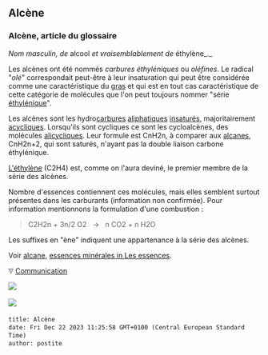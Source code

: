 ## Alcène
### Alcène, article du glossaire
 _Nom masculin, de_ alcool _et vraisemblablement de_ éthylène_._

Les alcènes ont été nommés _carbures éthyléniques_ ou _oléfines_. Le radical "_olé_" correspondait peut-être à leur insaturation qui peut être considérée comme une caractéristique du [gras](gras.html) et qui est en tout cas caractéristique de cette catégorie de molécules que l'on peut toujours nommer "série [éthylénique](ethylenique.html)".

Les alcènes sont les hydro[carbures](carbure.html) [aliphatiques](aliphatique.html) [insaturés](saturation.html), majoritairement [acycliques](acyclique.html). Lorsqu'ils sont cycliques ce sont les cycloalcènes, des molécules [alicycliques](alicyclique.html). Leur formule est CnH2n, à comparer aux [alcanes](alcane.html), CnH2n+2, qui sont saturés, n'ayant pas la double liaison carbone éthylénique.

[L'éthylène](ethylene.html) (C2H4) est, comme on l'aura deviné, le premier membre de la série des alcènes.

Nombre d'essences contiennent ces molécules, mais elles semblent surtout présentes dans les carburants (information non confirmée). Pour information mentionnons la formulation d'une combustion :

> C2H2n + 3n/2 O2   ->   n CO2 + n H2O

Les suffixes en "ène" indiquent une appartenance à la série des alcènes.

Voir [alcane](alcane.html), [essences minérales in Les essences](essences.html#essencesminerales).



![](images/flechebas.gif) [Communication](http://www.artrealite.com/annonceurs.htm) 

[![](https://cbonvin.fr/sites/regie.artrealite.com/visuels/campagne1.png)](index-2.html#20131014)

![](https://cbonvin.fr/sites/regie.artrealite.com/visuels/campagne2.png)
```
title: Alcène
date: Fri Dec 22 2023 11:25:58 GMT+0100 (Central European Standard Time)
author: postite
```

